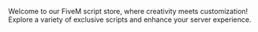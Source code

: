 Welcome to our FiveM script store, where creativity meets customization! Explore a variety of exclusive scripts and enhance your server experience.